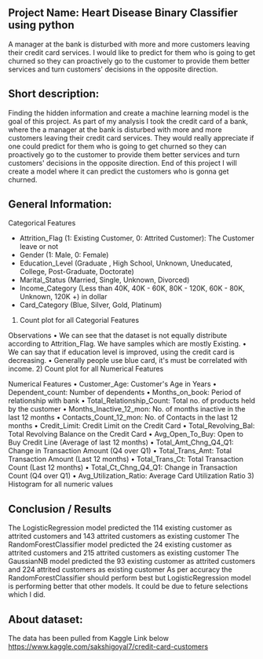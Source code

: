 ## Project Name: Heart Disease Binary Classifier using python
A manager at the bank is disturbed with more and more customers leaving their credit card services. I would like to predict for them who is going to get churned so they can proactively go to the customer to provide them better services and turn customers' decisions in the opposite direction.


## Short description: 

Finding the hidden information and create a machine learning model is the goal of this project. As part of my analysis I took the credit card of a bank, where the a manager at the bank is disturbed with more and more customers leaving their credit card services. They would really appreciate if one could predict for them who is going to get churned so they can proactively go to the customer to provide them better services and turn customers' decisions in the opposite direction. End of this project I will create a model where it can predict the customers who is gonna get churned.

## General Information: 
Categorical Features
 -	Attrition_Flag (1: Existing Customer, 0: Attrited Customer): The Customer leave or not
 -	Gender (1: Male, 0: Female)
 -	Education_Level (Graduate , High School, Unknown, Uneducated, College, Post-Graduate, Doctorate)
 -	Marital_Status (Married, Single, Unknown, Divorced)
 -	Income_Category (Less than 40K, 40K - 60K, 80K - 120K, 60K - 80K, Unknown, 120K +) in dollar
 -	Card_Category (Blue, Silver, Gold, Platinum)


1) Count plot for all Categorial Features
 

 


Observations
•	We can see that the dataset is not equally distribute according to Attrition_Flag. We have samples which are mostly Existing.
•	We can say that if education level is improved, using the credit card is decreasing.
•	Generally people use blue card, it's must be correlated with income.
2) Count plot for all Numerical Features

 
 

 
Numerical Features
•	Customer_Age: Customer's Age in Years
•	Dependent_count: Number of dependents
•	Months_on_book: Period of relationship with bank
•	Total_Relationship_Count: Total no. of products held by the customer
•	Months_Inactive_12_mon: No. of months inactive in the last 12 months
•	Contacts_Count_12_mon: No. of Contacts in the last 12 months
•	Credit_Limit: Credit Limit on the Credit Card
•	Total_Revolving_Bal: Total Revolving Balance on the Credit Card
•	Avg_Open_To_Buy: Open to Buy Credit Line (Average of last 12 months)
•	Total_Amt_Chng_Q4_Q1: Change in Transaction Amount (Q4 over Q1)
•	Total_Trans_Amt: Total Transaction Amount (Last 12 months)
•	Total_Trans_Ct: Total Transaction Count (Last 12 months)
•	Total_Ct_Chng_Q4_Q1: Change in Transaction Count (Q4 over Q1)
•	Avg_Utilization_Ratio: Average Card Utilization Ratio
3) Histogram for all numeric values



## Conclusion / Results
The LogisticRegression model predicted the 114 existing customer as attrited customers and 143 attrited customers as existing customer
The RandomForestClassifier model predicted the 24 existing customer as attrited customers and 215 attrited customers as existing customer
The GaussianNB model predicted the 93 existing customer as attrited customers and 224 attrited customers as existing customer
As per accuracy the RandomForestClassifier should perform best but LogisticRegression model is performing better that other models. It could be due to feture selections which I did. 




## About dataset:
The data has been pulled from Kaggle Link below
https://www.kaggle.com/sakshigoyal7/credit-card-customers


